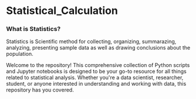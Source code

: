 # Statistical_Calculation
### What is Statistics?
Statistics is Scientific method for collecting, organizing, summarazing, analyzing, presenting sample data as well as drawing conclusions about the population. 

Welcome to the repository! This comprehensive collection of Python scripts and Jupyter notebooks is designed to be your go-to resource for all things related to statistical analysis. Whether you're a data scientist, researcher, student, or anyone interested in understanding and working with data, this repository has you covered.
